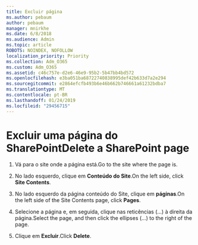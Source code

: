 ```yaml
---
title: Excluir página
ms.author: pebaum
author: pebaum
manager: mnirkhe
ms.date: 6/8/2018
ms.audience: Admin
ms.topic: article
ROBOTS: NOINDEX, NOFOLLOW
localization_priority: Priority
ms.collection: Adm_O365
ms.custom: Adm_O365
ms.assetid: c46c757e-d2e6-46e9-95b2-5b47bb4bd572
ms.openlocfilehash: e3ba051ba68722740838995def42b633d7a2e294
ms.sourcegitcommit: e2864efcfb493b6e46b662b746661a61232bdba7
ms.translationtype: MT
ms.contentlocale: pt-BR
ms.lasthandoff: 01/24/2019
ms.locfileid: "29456715"
---
```

# <a name="delete-a-sharepoint-page"></a><span data-ttu-id="015de-102">Excluir uma página do SharePoint</span><span class="sxs-lookup"><span data-stu-id="015de-102">Delete a SharePoint page</span></span>

1. <span data-ttu-id="015de-103">Vá para o site onde a página está.</span><span class="sxs-lookup"><span data-stu-id="015de-103">Go to the site where the page is.</span></span>
    
2. <span data-ttu-id="015de-104">No lado esquerdo, clique em **Conteúdo do Site**.</span><span class="sxs-lookup"><span data-stu-id="015de-104">On the left side, click **Site Contents**.</span></span>
    
3. <span data-ttu-id="015de-105">No lado esquerdo da página conteúdo do Site, clique em **páginas**.</span><span class="sxs-lookup"><span data-stu-id="015de-105">On the left side of the Site Contents page, click **Pages**.</span></span>
    
4. <span data-ttu-id="015de-106">Selecione a página e, em seguida, clique nas reticências (…) à direita da página.</span><span class="sxs-lookup"><span data-stu-id="015de-106">Select the page, and then click the ellipses (...) to the right of the page.</span></span>
    
5. <span data-ttu-id="015de-107">Clique em **Excluir**.</span><span class="sxs-lookup"><span data-stu-id="015de-107">Click **Delete**.</span></span>
    

